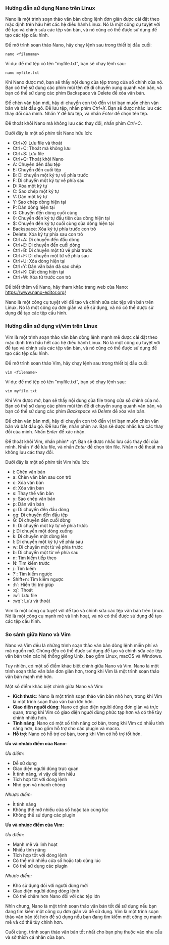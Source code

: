### Hướng dẫn sử dụng Nano trên Linux

Nano là một trình soạn thảo văn bản dòng lệnh đơn giản được cài đặt theo mặc định trên hầu hết các hệ điều hành Linux. Nó là một công cụ tuyệt vời để tạo và chỉnh sửa các tệp văn bản, và nó cũng có thể được sử dụng để tạo các tệp cấu hình.

Để mở trình soạn thảo Nano, hãy chạy lệnh sau trong thiết bị đầu cuối:

    nano <filename>

Ví dụ: để mở tệp có tên "myfile.txt", bạn sẽ chạy lệnh sau:

    nano myfile.txt

Khi Nano được mở, bạn sẽ thấy nội dung của tệp trong cửa sổ chính của nó. Bạn có thể sử dụng các phím mũi tên để di chuyển xung quanh văn bản, và bạn có thể sử dụng các phím Backspace và Delete để xóa văn bản.

Để chèn văn bản mới, hãy di chuyển con trỏ đến vị trí bạn muốn chèn văn bản và bắt đầu gõ. Để lưu tệp, nhấn phím *Ctrl+X*. Bạn sẽ được nhắc lưu các thay đổi của mình. Nhấn *Y* để lưu tệp, và nhấn *Enter* để chọn tên tệp.

Để thoát khỏi Nano mà không lưu các thay đổi, nhấn phím *Ctrl+C*.

Dưới đây là một số phím tắt Nano hữu ích:

- Ctrl+X: Lưu file và thoát
- Ctrl+C: Thoát mà không lưu
- Ctrl+S: Lưu file
- Ctrl+Q: Thoát khỏi Nano
- A: Chuyển đến đầu tệp
- E: Chuyển đến cuối tệp
- B: Di chuyển một ký tự về phía trước
- F: Di chuyển một ký tự về phía sau
- D: Xóa một ký tự
- C: Sao chép một ký tự
- V: Dán một ký tự
- Y: Sao chép dòng hiện tại
- P: Dán dòng hiện tại
- G: Chuyển đến dòng cuối cùng
- 0: Chuyển đến ký tự đầu tiên của dòng hiện tại
- $: Chuyển đến ký tự cuối cùng của dòng hiện tại
- Backspace: Xóa ký tự phía trước con trỏ
- Delete: Xóa ký tự phía sau con trỏ
- Ctrl+A: Di chuyển đến đầu dòng
- Ctrl+E: Di chuyển đến cuối dòng
- Ctrl+B: Di chuyển một từ về phía trước
- Ctrl+F: Di chuyển một từ về phía sau
- Ctrl+U: Xóa dòng hiện tại
- Ctrl+Y: Dán văn bản đã sao chép
- Ctrl+K: Cắt dòng hiện tại
- Ctrl+W: Xóa từ trước con trỏ

Để biết thêm về Nano, hãy tham khảo trang web của Nano: <https://www.nano-editor.org/>

Nano là một công cụ tuyệt vời để tạo và chỉnh sửa các tệp văn bản trên Linux. Nó là một công cụ đơn giản và dễ sử dụng, và nó có thể được sử dụng để tạo các tệp cấu hình.

### Hướng dẫn sử dụng vi/vim trên Linux

Vim là một trình soạn thảo văn bản dòng lệnh mạnh mẽ được cài đặt theo mặc định trên hầu hết các hệ điều hành Linux. Nó là một công cụ tuyệt vời để tạo và chỉnh sửa các tệp văn bản, và nó cũng có thể được sử dụng để tạo các tệp cấu hình.

Để mở trình soạn thảo Vim, hãy chạy lệnh sau trong thiết bị đầu cuối:

    vim <filename>

Ví dụ: để mở tệp có tên "myfile.txt", bạn sẽ chạy lệnh sau:

    vim myfile.txt

Khi Vim được mở, bạn sẽ thấy nội dung của file trong cửa sổ chính của nó. Bạn có thể sử dụng các phím mũi tên để di chuyển xung quanh văn bản, và bạn có thể sử dụng các phím *Backspace* và *Delete* để xóa văn bản.

Để chèn văn bản mới, hãy di chuyển con trỏ đến vị trí bạn muốn chèn văn bản và bắt đầu gõ. Để lưu file, nhấn phím *:w*. Bạn sẽ được nhắc lưu các thay đổi của mình. Nhấn *Enter* để xác nhận.

Để thoát khỏi Vim, nhấn phím* :q*. Bạn sẽ được nhắc lưu các thay đổi của mình. Nhấn *Y* để lưu file, và nhấn *Enter* để chọn tên file. Nhấn n để thoát mà không lưu các thay đổi.

Dưới đây là một số phím tắt Vim hữu ích:

- i: Chèn văn bản
- a: Chèn văn bản sau con trỏ
- c: Xóa văn bản
- d: Xóa văn bản
- s: Thay thế văn bản
- y: Sao chép văn bản
- p: Dán văn bản
- g: Di chuyển đến đầu dòng
- gg: Di chuyển đến đầu tệp
- G: Di chuyển đến cuối dòng
- h: Di chuyển một ký tự về phía trước
- j: Di chuyển một dòng xuống
- k: Di chuyển một dòng lên
- l: Di chuyển một ký tự về phía sau
- w: Di chuyển một từ về phía trước
- b: Di chuyển một từ về phía sau
- n: Tìm kiếm tiếp theo
- N: Tìm kiếm trước
- /: Tìm kiếm
- ?`: Tìm kiếm ngược
- Shift+n: Tìm kiếm ngược
- :h`: Hiển thị trợ giúp
- :q`: Thoát
- :w`: Lưu file
- :wq`: Lưu và thoát

Vim là một công cụ tuyệt vời để tạo và chỉnh sửa các tệp văn bản trên Linux. Nó là một công cụ mạnh mẽ và linh hoạt, và nó có thể được sử dụng để tạo các tệp cấu hình.

### So sánh giữa Nano và Vim

Nano và Vim đều là những trình soạn thảo văn bản dòng lệnh miễn phí và mã nguồn mở. Chúng đều có thể được sử dụng để tạo và chỉnh sửa các tệp văn bản trên các hệ thống giống Unix, bao gồm Linux, macOS và Windows.

Tuy nhiên, có một số điểm khác biệt chính giữa Nano và Vim. Nano là một trình soạn thảo văn bản đơn giản hơn, trong khi Vim là một trình soạn thảo văn bản mạnh mẽ hơn.

Một số điểm khác biệt chính giữa Nano và Vim:

- **Kích thước**: Nano là một trình soạn thảo văn bản nhỏ hơn, trong khi Vim là một trình soạn thảo văn bản lớn hơn.
- **Giao diện người dùng**: Nano có giao diện người dùng đơn giản và trực quan, trong khi Vim có giao diện người dùng phức tạp hơn và có thể tùy chỉnh nhiều hơn.
- **Tính năng**: Nano có một số tính năng cơ bản, trong khi Vim có nhiều tính năng hơn, bao gồm hỗ trợ cho các plugin và macro.
- **Hỗ trợ**: Nano có hỗ trợ cơ bản, trong khi Vim có hỗ trợ tốt hơn.

**Ưu và nhược điểm của Nano:**

*Ưu điểm:*

- Dễ sử dụng
- Giao diện người dùng trực quan
- Ít tính năng, vì vậy dễ tìm hiểu
- Tích hợp tốt với dòng lệnh
- Nhỏ gọn và nhanh chóng

*Nhược điểm:*

- Ít tính năng
- Không thể mở nhiều cửa sổ hoặc tab cùng lúc
- Không thể sử dụng các plugin

**Ưu và nhược điểm của Vim:**

*Ưu điểm:*

- Mạnh mẽ và linh hoạt
- Nhiều tính năng
- Tích hợp tốt với dòng lệnh
- Có thể mở nhiều cửa sổ hoặc tab cùng lúc
- Có thể sử dụng các plugin

*Nhược điểm:*

- Khó sử dụng đối với người dùng mới
- Giao diện người dùng dòng lệnh
- Có thể chậm hơn Nano đối với các tệp lớn

Nhìn chung, Nano là một trình soạn thảo văn bản tốt để sử dụng nếu bạn đang tìm kiếm một công cụ đơn giản và dễ sử dụng. Vim là một trình soạn thảo văn bản tốt hơn để sử dụng nếu bạn đang tìm kiếm một công cụ mạnh mẽ và có thể tùy chỉnh hơn.

Cuối cùng, trình soạn thảo văn bản tốt nhất cho bạn phụ thuộc vào nhu cầu và sở thích cá nhân của bạn.